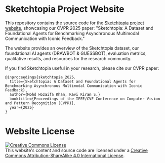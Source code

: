 
# Sketchtopia Project Website

This repository contains the source code for the [Sketchtopia project website](https://sketchtopia.github.io), showcasing our CVPR 2025 paper: "Sketchtopia: A Dataset and Foundational Agents for Benchmarking Asynchronous Multimodal Communication with Iconic Feedback."

The website provides an overview of the Sketchtopia dataset, our foundational AI agents (DRAWBOT & GUESSBOT), evaluation metrics, qualitative results, and resources for the research community.

If you find Sketchtopia useful in your research, please cite our CVPR paper:

```
@inproceedings{sketchtopia_2025,
  title={Sketchtopia: A Dataset and Foundational Agents for Benchmarking Asynchronous Multimodal Communication with Iconic Feedback},
  author={Mohd Hozaifa Khan, Ravi Kiran S.}
  booktitle={Proceedings of the IEEE/CVF Conference on Computer Vision and Pattern Recognition (CVPR)},
  year={2025}
}
```

# Website License

<a rel="license" href="http://creativecommons.org/licenses/by-sa/4.0/"><img alt="Creative Commons License" style="border-width:0" src="https://i.creativecommons.org/l/by-sa/4.0/88x31.png" /></a><br />This website's content and source code are licensed under a <a rel="license" href="http://creativecommons.org/licenses/by-sa/4.0/">Creative Commons Attribution-ShareAlike 4.0 International License</a>.
